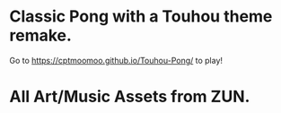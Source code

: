 # Classic Pong with a Touhou theme remake.
Go to https://cptmoomoo.github.io/Touhou-Pong/ to play!
# All Art/Music Assets from ZUN.
